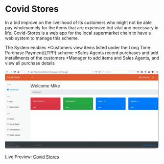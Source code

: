 # Covid Stores
In a bid improve on the livelihood of its customers who might not be
able pay wholesomely for the items that are expensive but vital and
necessary in life. Covid-Stores is a web app for the local supermarket
chain to have a web system to manage this scheme.

The System enables
*Customers view items listed under the Long Time Purchase Payment(LTPP) scheme
*Sales Agents record purchases and add installments of the customers
*Manager to add items and Sales Agents, and view all purchase details

![preview](https://github.com/123MwanjeMike/CovidStores/blob/master/preview.JPG?raw=true)

Live Preview: [Covid Stores](https://covidstores.herokuapp.com/)
